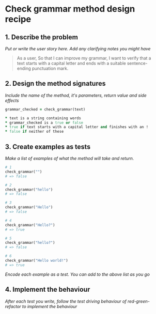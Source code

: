 # Check grammar method design recipe

## 1. Describe the problem

_Put or write the user story here. Add any clarifying notes you might have_

> As a user,
> So that I can improve my grammar,
> I want to verify that a text starts with a capital letter and ends with a suitable sentence-ending punctuation mark.

## 2. Design the method signatures

_Include the name of the method, it's parameters, return value and side effects_

```ruby
grammar_checked = check_grammar(text)

* text is a string containing words
* grammar_checked is a true or false
* true if text starts with a capital letter and finishes with an !
* false if neither of these

```

## 3. Create examples as tests

_Make a list of examples of what the method will take and return._

```ruby
# 1
check_grammar("")
# => false

# 2
check_grammar("hello")
# => false

# 3
check_grammar("Hello")
# => false

# 4
check_grammar("Hello?")
# => true

# 5
check_grammar("hello?")
# => false

# 6
check_grammar("Hello world!")
# => true

```

_Encode each example as a test. You can add to the above list as you go_

## 4. Implement the behaviour

_After each test you write, follow the test driving behaviour of red-green-refactor to implement the behaviour_